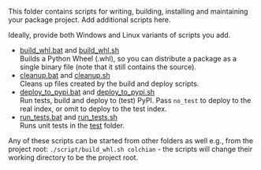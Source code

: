 This folder contains scripts for writing, building, installing and maintaining your package project. Add additional scripts here.

Ideally, provide both Windows and Linux variants of scripts you add.

- [build_whl.bat](scripts/build_whl.bat) and [build_whl.sh](scripts/build_whl.sh)<br/>Builds a Python Wheel (.whl), so you can distribute a package as a single binary file (note that it still contains the source).
- [cleanup.bat](scripts/cleanup.bat) and [cleanup.sh](scripts/cleanup.sh)<br/>Cleans up files created by the build and deploy scripts.
- [deploy_to_pypi.bat](scripts/deploy_to_pypi.bat) and [deploy_to_pypi.sh](scripts/deploy_to_pypi.sh)<br/>Run tests, build and deploy to (test) PyPI. Pass `no_test` to deploy to the real index, or omit to deploy to the test index.
- [run_tests.bat](scripts/run_tests.bat) and [run_tests.sh](scripts/run_tests.sh)<br/>Runs unit tests in the [test](test) folder.

Any of these scripts can be started from other folders as well e.g., from the project root: `./script/build_whl.sh colchian` - the scripts will change their working directory to be the project root.

